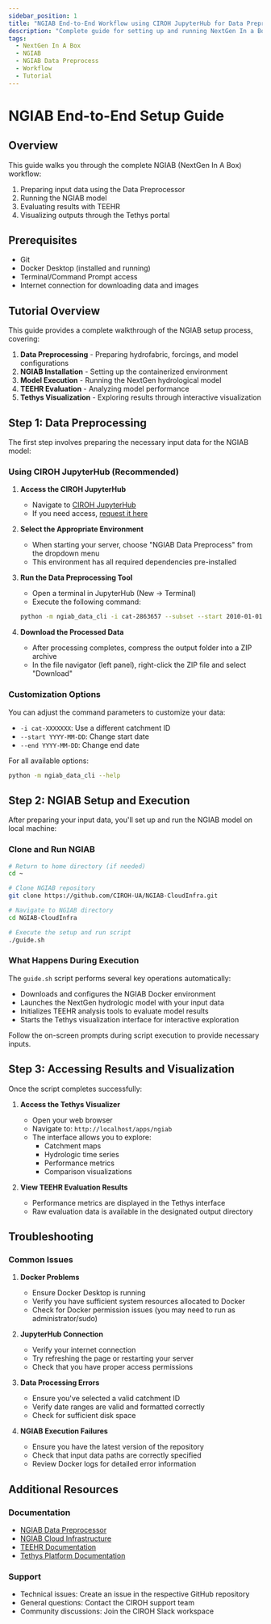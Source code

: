 ```yaml
---
sidebar_position: 1
title: "NGIAB End-to-End Workflow using CIROH JupyterHub for Data Preprocessing"
description: "Complete guide for setting up and running NextGen In a Box (NGIAB)"
tags:
  - NextGen In A Box
  - NGIAB
  - NGIAB Data Preprocess
  - Workflow
  - Tutorial
---
```


# NGIAB End-to-End Setup Guide

## Overview

This guide walks you through the complete NGIAB (NextGen In A Box) workflow:
1. Preparing input data using the Data Preprocessor
2. Running the NGIAB model
3. Evaluating results with TEEHR
4. Visualizing outputs through the Tethys portal

## Prerequisites

- Git
- Docker Desktop (installed and running)
- Terminal/Command Prompt access
- Internet connection for downloading data and images

## Tutorial Overview

This guide provides a complete walkthrough of the NGIAB setup process, covering:

1. **Data Preprocessing** - Preparing hydrofabric, forcings, and model configurations
2. **NGIAB Installation** - Setting up the containerized environment
3. **Model Execution** - Running the NextGen hydrological model
4. **TEEHR Evaluation** - Analyzing model performance
5. **Tethys Visualization** - Exploring results through interactive visualization

## Step 1: Data Preprocessing

The first step involves preparing the necessary input data for the NGIAB model:

### Using CIROH JupyterHub (Recommended)

1. **Access the CIROH JupyterHub**
   - Navigate to [CIROH JupyterHub](https://ciroh.awi.2i2c.cloud/)
   - If you need access, [request it here](/docs/services/cloudservices/ciroh%20jupyterhub/#how-to-get-access-to-these-environments)

2. **Select the Appropriate Environment**
   - When starting your server, choose "NGIAB Data Preprocess" from the dropdown menu
   - This environment has all required dependencies pre-installed

3. **Run the Data Preprocessing Tool**
   - Open a terminal in JupyterHub (New → Terminal)
   - Execute the following command:
   ```bash
   python -m ngiab_data_cli -i cat-2863657 --subset --start 2010-01-01 --end 2010-01-02 --forcings --realization
   ```

4. **Download the Processed Data**
   - After processing completes, compress the output folder into a ZIP archive
   - In the file navigator (left panel), right-click the ZIP file and select "Download"

### Customization Options

You can adjust the command parameters to customize your data:
- `-i cat-XXXXXXX`: Use a different catchment ID
- `--start YYYY-MM-DD`: Change start date
- `--end YYYY-MM-DD`: Change end date

For all available options:
```bash
python -m ngiab_data_cli --help
```

## Step 2: NGIAB Setup and Execution

After preparing your input data, you'll set up and run the NGIAB model on local machine:

### Clone and Run NGIAB

```bash
# Return to home directory (if needed)
cd ~

# Clone NGIAB repository
git clone https://github.com/CIROH-UA/NGIAB-CloudInfra.git

# Navigate to NGIAB directory
cd NGIAB-CloudInfra

# Execute the setup and run script
./guide.sh
```

### What Happens During Execution

The `guide.sh` script performs several key operations automatically:
- Downloads and configures the NGIAB Docker environment
- Launches the NextGen hydrologic model with your input data
- Initializes TEEHR analysis tools to evaluate model results
- Starts the Tethys visualization interface for interactive exploration

Follow the on-screen prompts during script execution to provide necessary inputs.

## Step 3: Accessing Results and Visualization

Once the script completes successfully:

1. **Access the Tethys Visualizer**
   - Open your web browser
   - Navigate to: `http://localhost/apps/ngiab`
   - The interface allows you to explore:
     - Catchment maps
     - Hydrologic time series
     - Performance metrics
     - Comparison visualizations

2. **View TEEHR Evaluation Results**
   - Performance metrics are displayed in the Tethys interface
   - Raw evaluation data is available in the designated output directory

## Troubleshooting

### Common Issues

1. **Docker Problems**
   - Ensure Docker Desktop is running
   - Verify you have sufficient system resources allocated to Docker
   - Check for Docker permission issues (you may need to run as administrator/sudo)

2. **JupyterHub Connection**
   - Verify your internet connection
   - Try refreshing the page or restarting your server
   - Check that you have proper access permissions

3. **Data Processing Errors**
   - Ensure you've selected a valid catchment ID
   - Verify date ranges are valid and formatted correctly
   - Check for sufficient disk space

4. **NGIAB Execution Failures**
   - Ensure you have the latest version of the repository
   - Check that input data paths are correctly specified
   - Review Docker logs for detailed error information

## Additional Resources

### Documentation

- [NGIAB Data Preprocessor](https://github.com/CIROH-UA/NGIAB_data_preprocess)
- [NGIAB Cloud Infrastructure](https://github.com/CIROH-UA/NGIAB-CloudInfra)
- [TEEHR Documentation](https://github.com/RTIInternational/teehr)
- [Tethys Platform Documentation](https://www.tethysplatform.org/)

### Support

- Technical issues: Create an issue in the respective GitHub repository
- General questions: Contact the CIROH support team
- Community discussions: Join the CIROH Slack workspace
